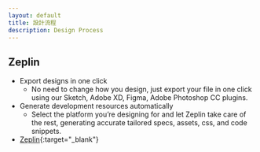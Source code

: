 ```yaml
---
layout: default
title: 設計流程
description: Design Process
---
```


## Zeplin

* Export designs in one click
	* No need to change how you design, just export your file in one click using our Sketch, Adobe XD, Figma, Adobe Photoshop CC plugins.
* Generate development resources automatically
	* Select the platform you’re designing for and let Zeplin take care of the rest, generating accurate tailored specs, assets, css, and code snippets.
* [Zeplin](https://zeplin.io/why-zeplin){:target="_blank"}